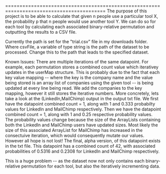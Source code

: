 =========================================================================================
The purpose of this project is to be able to calculate that given n people use a particular
tool X, the probability p that n people would use another tool Y. We can do so 
for each tool by calculating each associated binary-relative permutation and outputting the results to
a CSV file. 


Currently the path is set for the "trial.csv" file in my downloads folder. Where csvFile, a variable of type string is the path of the dataset to be processed. Change this to the path that leads to the specified dataset. 

Known Issues:
There are multiple iterations of the same datapoint. For example, each permutation stores a combined count value which iterativey updates in the userMap structure. This is probably due to the fact that each key value mapping -- where the key is the company name and the value being stored is an array list of companies using the given tool -- is being updated at every line being read. We add the companies to the key mapping, however it still stores the iterative numbers. More concretely, lets take a look at the (LinkedIn,MailChimp) output in the output txt file. We first have the datapoint combined count = 1, along with 1 and 0.333 probabilty values for LinkedIn and MailChimp respectively. Then we have the datapoint combined count = 1, along with 1 and 0.25 respective probability values. The probability values change because the size of the ArrayLists containing both the LinkedIn and MailChimp users have updated sizes. Most likely the size of this associated ArrayList for MailChimp has increased in the consectuive iteration, which would consequently mutate our values. However all hope is not lost! The final, alpha version, of this datapoint exists in the txt file. This datapoint has a combined count of 42, with associated probabilities of 0.5316 and 0.2308 for LinkedIn and MailChimp respectively. 

This is a huge problem -- as the dataset now not only contains each binary-relative permutation for each tool, but also the iteratively incrementing data. 
